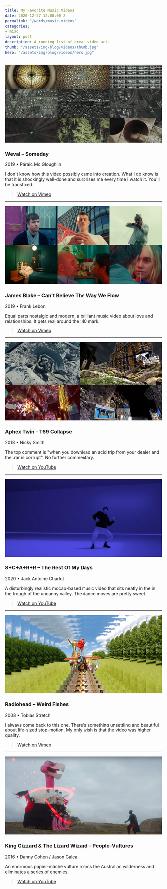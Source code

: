 ```yaml
---
title: My Favorite Music Videos
date: 2020-12-27 12:00:00 Z
permalink: "/words/music-videos"
categories:
- misc
layout: post
description: A running list of great video art.
thumb: "/assets/img/blog/videos/thumb.jpg"
hero: "/assets/img/blog/videos/hero.jpg"
---
```


![Weval – Someday](/assets/img/blog/videos/weval.jpg)
### Weval – Someday
2019 • Páraic Mc Gloughlin

I don't know how this video possibly came into creation. What I do know is that it is shockingly well-done and surprises me every time I watch it. You'll be transfixed.

<!-- <div class="tracks-footer">
  <a href="https://vimeo.com/328690392" class="selected-track">Watch on Vimeo</a>
</div> -->

> [Watch on Vimeo](https://vimeo.com/328690392)

---

![James Blake – Can't Believe The Way We Flow](/assets/img/blog/videos/blake.jpg)
### James Blake – Can't Believe The Way We Flow
2019 • Frank Lebon


Equal parts nostalgic and modern, a brilliant music video about love and relationships. It gets real around the :40 mark.

> [Watch on Vimeo](https://vimeo.com/347759832)

---


![Aphex Twin - T69 Collapse](/assets/img/blog/videos/t69.jpg)
### Aphex Twin - T69 Collapse
2018 • Nicky Smith


The top comment is "when you download an acid trip from your dealer and the .rar is corrupt". No further commentary.

> [Watch on YouTube](https://www.youtube.com/watch?v=SqayDnQ2wmw)

---

![S+C+A+R+R - The Rest Of My Days](/assets/img/blog/videos/scar.jpg)
### S+C+A+R+R – The Rest Of My Days
2020 • Jack Antoine Charlot

A disturbingly realistic mocap-based music video that sits neatly in the in the trough of the uncanny valley. The dance moves are pretty sweet.

> [Watch on YouTube](https://www.youtube.com/watch?v=uPiao5BKtBo)

---

![Radiohead – Weird Fishes](/assets/img/blog/videos/weird.jpg)
### Radiohead – Weird Fishes
2008 • Tobias Stretch


I always come back to this one. There's something unsettling and beautiful about life-sized stop-motion. My only wish is that the video was higher quality.


> [Watch on Vimeo](https://vimeo.com/2323231)

---

![King Gizzard & The Lizard Wizard – People-Vultures](/assets/img/blog/videos/king.jpg)
### King Gizzard & The Lizard Wizard – People-Vultures
2016 • Danny Cohen / Jason Galea


An enormous papier-mâché vulture roams the Australian wilderness and eliminates a series of enemies.


> [Watch on YouTube](https://www.youtube.com/watch?v=6f78_Tf4Tdk)

